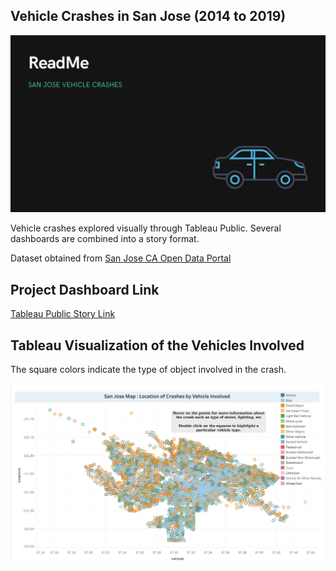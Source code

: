 ## Vehicle Crashes in San Jose (2014 to 2019)

![](Image.png)

Vehicle crashes explored visually through Tableau Public. Several dashboards are combined into a story format. 

Dataset obtained from [San Jose CA Open Data Portal](https://data.sanjoseca.gov/dataset/crashes-data)

## Project Dashboard Link

[Tableau Public Story Link](https://public.tableau.com/app/profile/lavanya.santhosh/viz/SanJoseCrashes/StorySJCrashes)


## Tableau Visualization of the Vehicles Involved

The square colors indicate the type of object involved in the crash.

![](SJmap.png)

